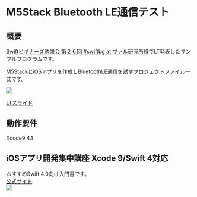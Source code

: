 # M5Stack Bluetooth LE通信テスト  

## 概要  

[Swiftビギナーズ勉強会 第２６回 #swiftbg at ヴァル研究所様](https://swift-beginners.doorkeeper.jp/events/77503)でLT発表したサンプルプログラムです。  

[M5Stack](https://amzn.to/2C4BMkB)とiOSアプリを作成しBluetoothLE通信を試すプロジェクトファイル一式です。  

![](./image/demo.gif)  

[LTスライド](https://www.slideshare.net/FromF/swift26-112531898)  

## 動作要件  

Xcode9.4.1  

## iOSアプリ開発集中講座 Xcode 9/Swift 4対応  

おすすめSwift 4.0向け入門書です。  
[公式サイト](https://ticklecode.com/swiftbook2017/)  
![](https://s3-ap-northeast-1.amazonaws.com/ticklecode/swiftbook2017/facebook-icon-l.png)  
